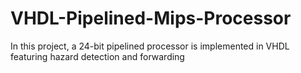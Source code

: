 # VHDL-Pipelined-Mips-Processor
In this project, a 24-bit pipelined processor is implemented in VHDL featuring hazard detection and forwarding
